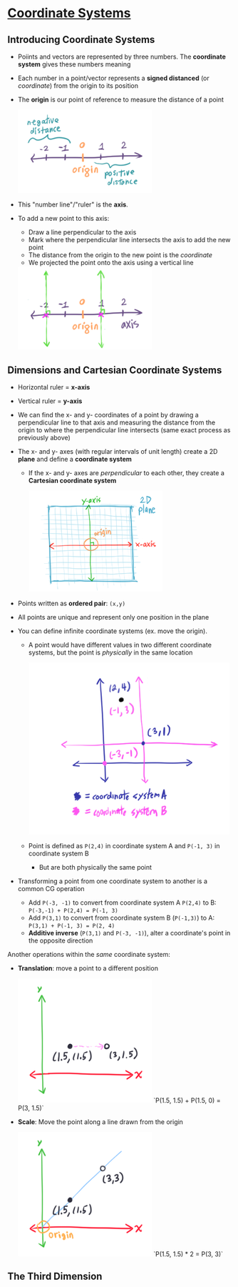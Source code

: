 # [Coordinate Systems](https://www.scratchapixel.com/lessons/mathematics-physics-for-computer-graphics/geometry/coordinate-systems)

## Introducing Coordinate Systems
* Poiints and vectors are represented by three numbers. The **coordinate system** gives these numbers meaning
* Each number in a point/vector represents a **signed distanced** (or *coordinate*) from the origin to its position
* The **origin** is our point of reference to measure the distance of a point
    
    <img src="images/pos-neg-distance.png" width=300px>

* This "number line"/"ruler" is the **axis**.
* To add a new point to this axis:
  * Draw a line perpendicular to the axis
  * Mark where the perpendicular line intersects the axis to add the new point
  * The distance from the origin to the new point is the *coordinate*
  * We projected the point onto the axis using a vertical line
  
  <img src="images/pos-neg-distance-perpendicular-lines.png" width=300px>

## Dimensions and Cartesian Coordinate Systems
* Horizontal ruler = **x-axis**
* Vertical ruler = **y-axis**
* We can find the x- and y- coordinates of a point by drawing a perpendicular line to that axis and measuring the distance from the origin to where the perpendicular line intersects (same exact process as previously above)
* The x- and y- axes (with regular intervals of unit length) create a 2D **plane** and define a **coordinate system**
  * If the x- and y- axes are *perpendicular* to each other, they create a **Cartesian coordinate system**

    <img src="images/axes-2d-plane.png" width=300px>

* Points written as **ordered pair**: `(x,y)`
* All points are unique and represent only one position in the plane

* You can define infinite coordinate systems (ex. move the origin).
  * A point would have different values in two different coordinate systems, but the point is *physically* in the same location
  
    <img src="images/different-coordinate-systems.png" width="450px">

  * Point is defined as `P(2,4)` in coordinate system A and `P(-1, 3)` in coordinate system B
    * But are both physically the same point
* Transforming a point from one coordinate system to another is a common CG operation
  * Add `P(-3, -1)` to convert from coordinate system A `P(2,4)` to B: `P(-3,-1) + P(2,4) = P(-1, 3)`
  * Add `P(3,1)` to convert from coordinate system B (`P(-1,3)`) to A: `P(3,1) + P(-1, 3) = P(2, 4)`
  * **Additive inverse** (`P(3,1)` and `P(-3, -1)`), alter a coordinate's point in the opposite direction

Another operations within the *same* coordinate system:
* **Translation**: move a point to a different position
  
  <img src="images/translation.png" width="300px">
  `P(1.5, 1.5) + P(1.5, 0) = P(3, 1.5)`

* **Scale**: Move the point along a line drawn from the origin

  <img src="images/scale.png" width="300px">
  `P(1.5, 1.5) * 2 = P(3, 3)`

## The Third Dimension

